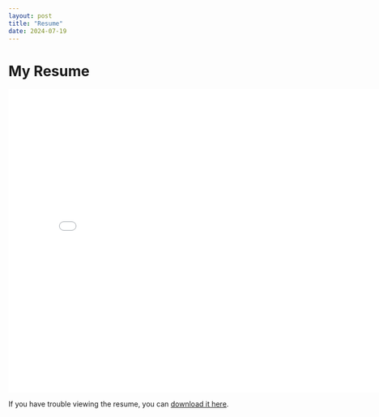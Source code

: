 ```yaml
---
layout: post
title: "Resume"
date: 2024-07-19
---
```


# My Resume

<div class="pdf-embed-container">
    <iframe src="/assets/pdf/Resume.pdf" width="800" height="600" style="border: none;"></iframe>
</div>


<p>If you have trouble viewing the resume, you can <a href="/assets/pdf/Resume.pdf" download>download it here</a>.</p>